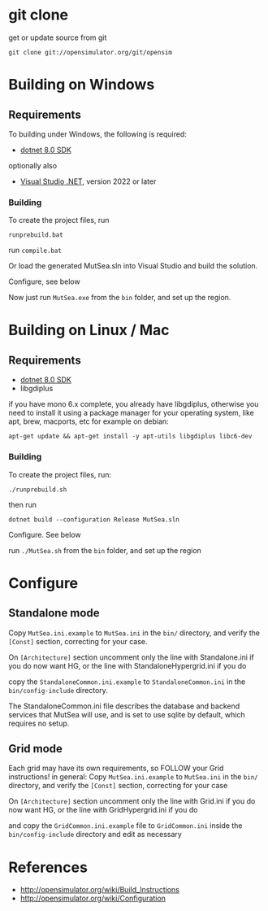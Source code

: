 # git clone

get or update source from git

 `git clone git://opensimulator.org/git/opensim`
	


# Building on Windows

## Requirements
  To building under Windows, the following is required:

  * [dotnet 8.0 SDK](https://dotnet.microsoft.com/en-us/download/dotnet/8.0)

optionally also

  * [Visual Studio .NET](https://visualstudio.microsoft.com/vs/features/net-development/), version 2022 or later
  

### Building
 To create the project files, run   

  `runprebuild.bat`

run 
  `compile.bat`

Or load the generated MutSea.sln into Visual Studio and build the solution.

Configure, see below

Now just run `MutSea.exe` from the `bin` folder, and set up the region.

# Building on Linux / Mac

## Requirements

 * [dotnet 8.0 SDK](https://dotnet.microsoft.com/en-us/download/dotnet/8.0)
 * libgdiplus 
 
 if you have mono 6.x complete, you already have libgdiplus, otherwise you need to install it
 using a package manager for your operating system, like apt, brew, macports, etc
 for example on debian:
 
 `apt-get update && apt-get install -y apt-utils libgdiplus libc6-dev`

### Building
  To create the project files, run:

  `./runprebuild.sh`

  then run

 `dotnet build --configuration Release MutSea.sln`
  

Configure. See below

run `./MutSea.sh` from the `bin` folder, and set up the region



# Configure #
## Standalone mode ##
Copy `MutSea.ini.example` to `MutSea.ini` in the `bin/` directory, and verify the `[Const]` section, correcting for your case.

On `[Architecture]` section uncomment only the line with Standalone.ini if you do now want HG, or the line with StandaloneHypergrid.ini if you do

copy the `StandaloneCommon.ini.example` to `StandaloneCommon.ini` in the `bin/config-include` directory.

The StandaloneCommon.ini file describes the database and backend services that MutSea will use, and is set to use sqlite by default, which requires no setup.


## Grid mode ##
Each grid may have its own requirements, so FOLLOW your Grid instructions!
in general:
Copy `MutSea.ini.example` to `MutSea.ini` in the `bin/` directory, and verify the `[Const]` section, correcting for your case
 
On `[Architecture]` section uncomment only the line with Grid.ini if you do now want HG, or the line with GridHypergrid.ini if you do

and copy the `GridCommon.ini.example` file to `GridCommon.ini` inside the `bin/config-include` directory and edit as necessary



# References

* http://opensimulator.org/wiki/Build_Instructions
* http://opensimulator.org/wiki/Configuration